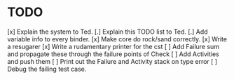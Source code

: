 # TODO

[x] Explain the system to Ted.
[.] Explain this TODO list to Ted.
[.] Add variable info to every binder.
[x] Make core do rock/sand correctly.
[x] Write a resugarer
[x] Write a rudamentary printer for the cst
[ ] Add Failure sum and propagate these through the failure points of Check
[ ] Add Activities and push them
[ ] Print out the Failure and Activity stack on type error
[ ] Debug the failing test case.
